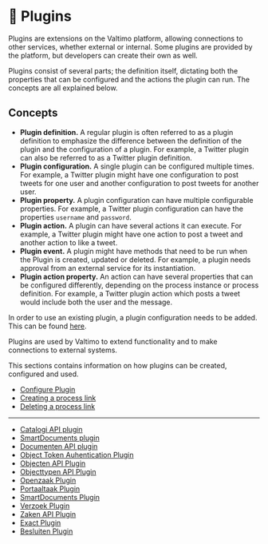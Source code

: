# 🔌 Plugins

Plugins are extensions on the Valtimo platform, allowing connections to other services, whether external or internal. Some plugins are provided by the platform, but developers can create their own as well.

Plugins consist of several parts; the definition itself, dictating both the properties that can be configured and the actions the plugin can run. The concepts are all explained below.

## Concepts

* **Plugin definition.** A regular plugin is often referred to as a plugin definition to emphasize the difference between the definition of the plugin and the configuration of a plugin. For example, a Twitter plugin can also be referred to as a Twitter plugin definition.
* **Plugin configuration.** A single plugin can be configured multiple times. For example, a Twitter plugin might have one configuration to post tweets for one user and another configuration to post tweets for another user.
* **Plugin property.** A plugin configuration can have multiple configurable properties. For example, a Twitter plugin configuration can have the properties `username` and `password`.
* **Plugin action.** A plugin can have several actions it can execute. For example, a Twitter plugin might have one action to post a tweet and another action to like a tweet.
* **Plugin event.** A plugin might have methods that need to be run when the Plugin is created, updated or deleted. For example, a plugin needs approval from an external service for its instantiation.
* **Plugin action property.** An action can have several properties that can be configured differently, depending on the process instance or process definition. For example, a Twitter plugin action which posts a tweet would include both the user and the message.

In order to use an existing plugin, a plugin configuration needs to be added. This can be found [here](configure-plugin.md).

Plugins are used by Valtimo to extend functionality and to make connections to external systems.

This sections contains information on how plugins can be created, configured and used.

* [Configure Plugin](configure-plugin.md)
* [Creating a process link](../../using-valtimo/plugin/create-process-link.md)
* [Deleting a process link](../../using-valtimo/plugin/delete-process-link.md)

***

* [Catalogi API plugin](configure-catalogi-api-plugin.md)
* [SmartDocuments plugin](configure-smartdocuments-plugin.md)
* [Documenten API plugin](configure-documenten-api-plugin.md)
* [Object Token Auhentication Plugin](configure-object-token-authentication-plugin.md)
* [Objecten API Plugin](configure-objecten-api-plugin.md)
* [Objecttypen API Plugin](configure-objecttypen-api-plugin.md)
* [Openzaak Plugin](configure-openzaak-plugin.md)
* [Portaaltaak Plugin](configure-portaaltaak-plugin.md)
* [SmartDocuments Plugin](configure-smartdocuments-plugin.md)
* [Verzoek Plugin](configure-verzoek-plugin.md)
* [Zaken API Plugin](configure-zaken-api-plugin.md)
* [Exact Plugin](configure-exact-plugin.md)
* [Besluiten Plugin](configure-besluiten-api-plugin.md)
